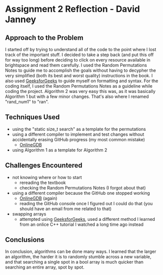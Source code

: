 # Assignment 2 Reflection - David Janney

## Approach to the Problem

I started off by trying to understand all of the code to the point where I lost track of the important stuff. I decided to take a step back (and put this off for way too long) before deciding to click on every resource available in brightspace and read them carefully. I used the Random Permutations Notes to guide me to accomplish the goals without having to decypher the very simplified (both its best and worst quality) instructions in the book. I also used [GeeksforGeeks](https://www.geeksforgeeks.org/cpp/cpp-recursion/) to guide myself on formatting and syntax. For the coding itself, I used the Random Permutations Notes as a guideline while coding the project. Algorithm 2 was very easy this was, as it was basically Algorithm 1 but with a few minor changes. That's also where I renamed "rand_num1" to "ran".

## Techniques Used

* using the "static size_t search" as a template for the permutations
* using a different compiler to implement and test changes without accidentally erasing GitHub progress (my most common mistake)
  * [OnlineGDB](https://www.onlinegdb.com/online_c++_compiler)
* using Algorithm 1 as a template for Algorithm 2

## Challenges Encountered

* not knowing where or how to start
  * rereading the textbook
  * checking the Random Permutations Notes (I forgot about that)
* using a different compiler because the GitHub one stopped working
   * [OnlineGDB](https://www.onlinegdb.com/online_c++_compiler) (again)
   * reading the GitHub console once I figured out I could do that (you should have an email from me related to that)
* swapping arrays
   * attempted using [GeeksforGeeks](https://www.geeksforgeeks.org/cpp/quickly-swap-two-arrays-size-c/), used a different method I learned from an onlice C++ tutorial I watched a long time ago instead

## Conclusions

In conclusion, algorithms can be done many ways. I learned that the larger an algorithm, the harder it is to randomly stumble across a new variable, and that searching a single spot in a bool array is much quicker than searching an entire array, spot by spot.
